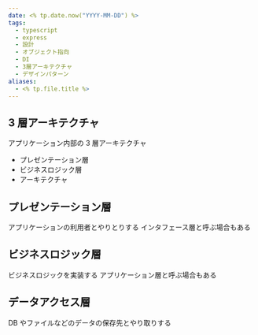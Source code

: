 ```yaml
---
date: <% tp.date.now("YYYY-MM-DD") %>
tags:
  - typescript
  - express
  - 設計
  - オブジェクト指向
  - DI
  - 3層アーキテクチャ
  - デザインパターン
aliases:
  - <% tp.file.title %>
---
```


## 3 層アーキテクチャ

アプリケーション内部の 3 層アーキテクチャ

- プレゼンテーション層
- ビジネスロジック層
- アーキテクチャ

## プレゼンテーション層

アプリケーションの利用者とやりとりする
インタフェース層と呼ぶ場合もある

## ビジネスロジック層

ビジネスロジックを実装する
アプリケーション層と呼ぶ場合もある

## データアクセス層

DB やファイルなどのデータの保存先とやり取りする
